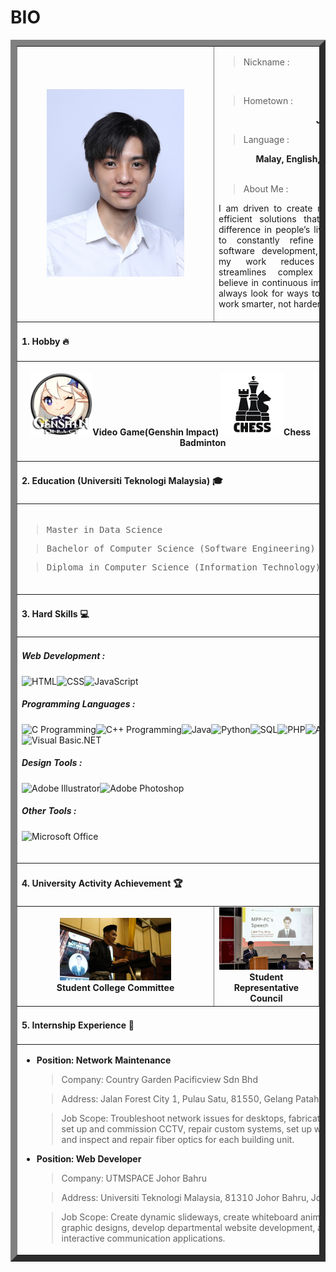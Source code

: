 # BIO
<table border="10" align="center">
  <!--Biodata-->
  <tr>
    <td align="center" width="300">
      <img src="image/jeng big.JPG" height="300" width="auto" title="Liew Yng Jeng" alt="Liew Yng Jeng">
    </td>
    <td colspan="2" width="450">
      <blockquote>Nickname :</blockquote>
      <div align="right"><b>Jeng / David</b></div>
      <blockquote>Hometown :</blockquote>
      <div align="right"><b>Johor, Malaysia</b></div>
      <blockquote>Language :</blockquote>
      <div align="right"><b>Malay, English, Mandarin, and Cantonese</b></div>
      <blockquote>About Me :</blockquote>
      <div align="justify">I am driven to create meaningful and efficient solutions that make a real difference in people’s lives. My goal is to constantly refine my skills in software development, ensuring that my work reduces errors and streamlines complex processes. I believe in continuous improvement and always look for ways to make systems work smarter, not harder.</div>
      <br>
    </td>
  </tr>
  <tr>
    <td colspan="3"><h4>1. Hobby 🔥</h4></td>
  </tr>
  <tr>
    <td colspan="3">
      <br>
      <div align="center">
        <img src="image/genshin.png" height="100" width="auto" title="Video Game(Genshin Impact)" alt="Video Game(Genshin Impact)"/><b>Video Game(Genshin Impact)</b>
        <img src="image/chess.png" height="100" width="auto" title="Chess" alt="Chess"/><b>Chess</b>
        <img src="image/bmt.png" height="100" width="auto" title="Badminton" alt="Badminton"/><b>Badminton</b>
      </div>
      <br>
    </td>
  </tr>
  <tr>
    <td colspan="3"><h4>2. Education (Universiti Teknologi Malaysia) 🎓</h4></td>
  </tr>
  <tr>
    <td colspan="3">
      <br>
      <blockquote>
        <pre>Master in Data Science</pre>
      </blockquote>
      <blockquote>
        <pre>Bachelor of Computer Science (Software Engineering) with Honours</pre>
      </blockquote>
      <blockquote>
        <pre>Diploma in Computer Science (Information Technology)</pre>
      </blockquote>
      <br>
    </td>
  </tr>
  <tr>
    <td colspan="3"><h4>3. Hard Skills 💻</h4></td>
  </tr>
  <tr>
    <td colspan="3">
      
##### Web Development : 
![HTML](https://img.shields.io/badge/HTML-E34F26?style=for-the-badge&logo=html5&logoColor=white)![CSS](https://img.shields.io/badge/CSS-1572B6?style=for-the-badge&logo=css3&logoColor=white)![JavaScript](https://img.shields.io/badge/JavaScript-F7DF1E?style=for-the-badge&logo=javascript&logoColor=white)
##### Programming Languages : 
![C Programming](https://img.shields.io/badge/C-00599C?style=for-the-badge&logo=c&logoColor=white)![C++ Programming](https://img.shields.io/badge/C++-00599C?style=for-the-badge&logo=cplusplus&logoColor=white)![Java](https://img.shields.io/badge/Java-007396?style=for-the-badge&logo=java&logoColor=white)![Python](https://img.shields.io/badge/Python-3776AB?style=for-the-badge&logo=python&logoColor=white)![SQL](https://img.shields.io/badge/SQL-4479A1?style=for-the-badge&logo=postgresql&logoColor=white)![PHP](https://img.shields.io/badge/PHP-777BB4?style=for-the-badge&logo=php&logoColor=white)![Android](https://img.shields.io/badge/Android-3DDC84?style=for-the-badge&logo=android&logoColor=white)![Visual Basic.NET](https://img.shields.io/badge/Visual%20Basic.NET-945DB7?style=for-the-badge&logo=visualstudio&logoColor=white)
##### Design Tools :
![Adobe Illustrator](https://img.shields.io/badge/Adobe%20Illustrator-FF9A00?style=for-the-badge&logo=adobeillustrator&logoColor=white)![Adobe Photoshop](https://img.shields.io/badge/Adobe%20Photoshop-31A8FF?style=for-the-badge&logo=adobephotoshop&logoColor=white)      
##### Other Tools :
![Microsoft Office](https://img.shields.io/badge/Microsoft%20Office-D83B01?style=for-the-badge&logo=microsoft-office&logoColor=white)
      <br><br>
    </td>
  </tr>
  <tr>
    <td colspan="3"><h4>4. University Activity Achievement 🏆</h4></td>
  </tr>
  <tr align="center">
    <td>
      <img src="image/JKM KDSE.jpeg" height="100" width="auto" title="JKM KDSE" alt="JKM KDSE"/><br>
      <b>Student College Committee</b>
    </td>
    <td>
      <img src="image/MPP FC.jpeg" height="100" width="auto" title="MPP FC" alt="MPP FC"/><br>
      <b>Student Representative Council</b>
    </td>
    <td>
      <img src="image/Event Lecturer.jpeg" height="100" width="auto" title="Event Lecturer" alt="Event Lecturer"/><br>
      <b>Event Lecturer</b>
    </td>
  </tr>
  <tr>
    <td colspan="3"><h4>5. Internship Experience 💼</h4></td>
  </tr>
  <tr>
    <td colspan="3">
      <ul>
        <li>
          <b>Position: Network Maintenance</b>
          <blockquote>Company: Country Garden Pacificview Sdn Bhd</blockquote>
          <blockquote>Address: Jalan Forest City 1, Pulau Satu, 81550, Gelang Patah, Johor</blockquote>
          <blockquote>Job Scope: Troubleshoot network issues for desktops, fabricate LAN cables, set up and commission CCTV, repair custom systems, set up wireless routers, and inspect and repair fiber optics for each building unit.</blockquote>
        </li>
        <li>
          <b>Position: Web Developer</b>
          <blockquote>Company: UTMSPACE Johor Bahru</blockquote>
          <blockquote>Address: Universiti Teknologi Malaysia, 81310 Johor Bahru, Johor.</blockquote>
          <blockquote>Job Scope: Create dynamic slideways, create whiteboard animation, create graphic designs, develop departmental website development, and develop interactive communication applications.</blockquote>
        </li>
      </ul>
    </td>
  </tr>
</table>

<!--👋✨🔭🌱👯🤔💬📫😄⚡ -->
